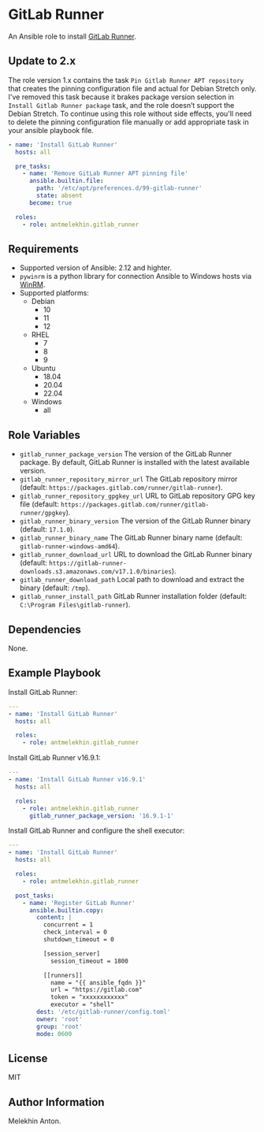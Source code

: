 GitLab Runner
=============

An Ansible role to install [GitLab Runner](https://docs.gitlab.com/runner/).

Update to 2.x
-------------

The role version 1.x contains the task `Pin Gitlab Runner APT repository` that creates the pinning configuration file and actual for Debian Stretch only.
I've removed this task because it brakes package version selection in `Install Gitlab Runner package` task, and the role doesn’t support the Debian Stretch.
To continue using this role without side effects, you'll need to delete the pinning configuration file manually or add appropriate task in your ansible playbook file.

```yaml
- name: 'Install GitLab Runner'
  hosts: all

  pre_tasks:
    - name: 'Remove GitLab Runner APT pinning file'
      ansible.builtin.file:
        path: '/etc/apt/preferences.d/99-gitlab-runner'
        state: absent
      become: true

  roles:
    - role: antmelekhin.gitlab_runner
```

Requirements
------------

- Supported version of Ansible: 2.12 and highter.
- `pywinrm` is a python library for connection Ansible to Windows hosts via [WinRM](https://docs.ansible.com/ansible/latest/user_guide/windows_winrm.html).
- Supported platforms:
  - Debian
    - 10
    - 11
    - 12
  - RHEL
    - 7
    - 8
    - 9
  - Ubuntu
    - 18.04
    - 20.04
    - 22.04
  - Windows
    - all

Role Variables
--------------

- `gitlab_runner_package_version` The version of the GitLab Runner package. By default, GitLab Runner is installed with the latest available version.
- `gitlab_runner_repository_mirror_url` The GitLab repository mirror (default: `https://packages.gitlab.com/runner/gitlab-runner`).
- `gitlab_runner_repository_gpgkey_url` URL to GitLab repository GPG key file (default: `https://packages.gitlab.com/runner/gitlab-runner/gpgkey`).
- `gitlab_runner_binary_version` The version of the GitLab Runner binary (default: `17.1.0`).
- `gitlab_runner_binary_name` The GitLab Runner binary name (default: `gitlab-runner-windows-amd64`).
- `gitlab_runner_download_url` URL to download the GitLab Runner binary (default: `https://gitlab-runner-downloads.s3.amazonaws.com/v17.1.0/binaries`).
- `gitlab_runner_download_path` Local path to download and extract the binary (default: `/tmp`).
- `gitlab_runner_install_path` GitLab Runner installation folder (default: `C:\Program Files\gitlab-runner`).

Dependencies
------------

None.

Example Playbook
----------------

Install GitLab Runner:

```yaml
---
- name: 'Install GitLab Runner'
  hosts: all

  roles:
    - role: antmelekhin.gitlab_runner
```

Install GitLab Runner v16.9.1:

```yaml
---
- name: 'Install GitLab Runner v16.9.1'
  hosts: all

  roles:
    - role: antmelekhin.gitlab_runner
      gitlab_runner_package_version: '16.9.1-1'
```

Install GitLab Runner and configure the shell executor:

```yaml
---
- name: 'Install GitLab Runner'
  hosts: all

  roles:
    - role: antmelekhin.gitlab_runner

  post_tasks:
    - name: 'Register GitLab Runner'
      ansible.builtin.copy:
        content: |
          concurrent = 1
          check_interval = 0
          shutdown_timeout = 0

          [session_server]
            session_timeout = 1800

          [[runners]]
            name = "{{ ansible_fqdn }}"
            url = "https://gitlab.com"
            token = "xxxxxxxxxxxx"
            executor = "shell"
        dest: '/etc/gitlab-runner/config.toml'
        owner: 'root'
        group: 'root'
        mode: 0600
```

License
-------

MIT

Author Information
------------------

Melekhin Anton.
